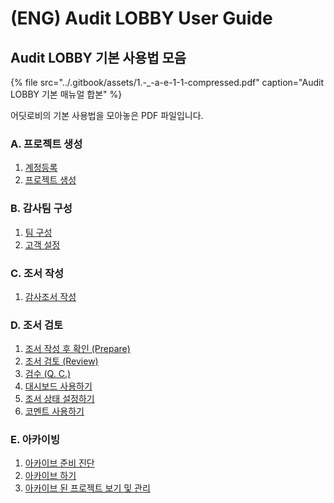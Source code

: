 # \(ENG\) Audit LOBBY User Guide

## Audit LOBBY 기본 사용법 모음

{% file src="../.gitbook/assets/1.-\_-a-e-1-1-compressed.pdf" caption="Audit LOBBY 기본 매뉴얼 합본" %}

어딧로비의 기본 사용법을 모아놓은 PDF 파일입니다.

### A. 프로젝트 생성

1. [계정등록](https://github.com/datalobby/AuditLobbyUserGuide-KR/tree/993aca7456df12f5bd23917686f32391dcbd42b4/undefined-2/setup/0.) 
2. [프로젝트 생성](setup/1-3..md)

### B. 감사팀 구성

1. [팀 구성](setup/2./organize-audit-team.md)
2. [고객 설정](setup/2./2-4..md)

### C. 조서 작성

1. [감사조서 작성](guide-by-scenario/4./2-1/)

### D. 조서 검토

1. [조서 작성 후 확인 \(Prepare\)](guide-by-scenario/5.-review/5-1.-prepare.md) 
2. [조서 검토 \(Review\)](guide-by-scenario/5.-review/5-2.-review.md)  
3. [검수 \(Q. C.\)](guide-by-scenario/5.-review/5-3.-q.c..md)  
4. [대시보드 사용하기](guide-by-scenario/5.-review/+-3/)  
5. [조서 상태 설정하기](guide-by-scenario/5.-review/+-1.md) 
6. [코멘트 사용하기](guide-by-scenario/5.-review/+.md)

### E. 아카이빙

1. [아카이브 준비 진단](guide-by-scenario/6./4-1.archive-diagnosis.md) 
2. [아카이브 하기](guide-by-scenario/6./4-2.archive.md) 
3. [아카이브 된 프로젝트 보기 및 관리](https://github.com/datalobby/AuditLobbyUserGuide-KR/tree/993aca7456df12f5bd23917686f32391dcbd42b4/undefined-2/guide-by-scenario/5.)

